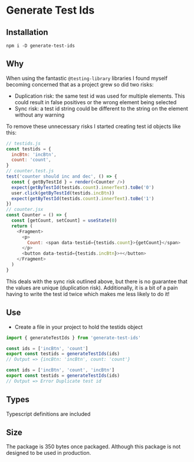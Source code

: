 # Generate Test Ids

## Installation

`npm i -D generate-test-ids`

## Why

When using the fantastic `@testing-library` libraries I found myself becoming concerned that as a project grew so did two risks:

- Duplication risk: the same test id was used for multiple elements. This could result in false positives or the wrong element being selected
- Sync risk: a test id string could be different to the string on the element without any warning

To remove these unnecessary risks I started creating test id objects like this:

```javascript
// testids.js
const testids = {
  incBtn: 'incBtn',
  count: 'count',
}
// counter.test.js
test('counter should inc and dec', () => {
  const { getByTestId } = render(<Counter />)
  expect(getByTestId(testids.count).innerText).toBe('0')
  user.click(getByTestId(testids.incBtn))
  expect(getByTestId(testids.count).innerText).toBe('1')
})
// counter.jsx
const Counter = () => {
  const [getCount, setCount] = useState(0)
  return (
    <Fragment>
      <p>
        Count: <span data-testid={testids.count}>{getCount}</span>
      </p>
      <button data-testid={testids.incBtn}>+</button>
    </Fragment>
  )
}
```

This deals with the sync risk outlined above, but there is no guarantee that the values are unique (duplication risk). Additionally, it is a bit of a pain having to write the test id twice which makes me less likely to do it!

## Use

- Create a file in your project to hold the testids object

```javascript
import { generateTestIds } from 'generate-test-ids'

const ids = ['incBtn', 'count']
export const testids = generateTestIds(ids)
// Output => {incBtn: 'incBtn', count: 'count'}

const ids = ['incBtn', 'count', 'incBtn']
export const testids = generateTestIds(ids)
// Output => Error Duplicate test id
```

## Types

Typescript definitions are included

## Size

The package is 350 bytes once packaged. Although this package is not designed to be used in production.
